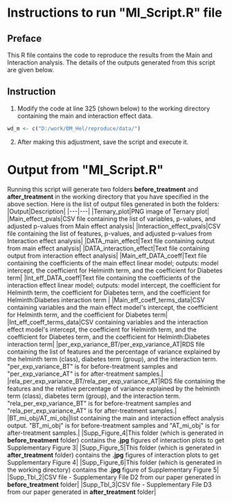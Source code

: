 # Instructions to run "MI_Script.R" file
## Preface
This R file contains the code to reproduce the results from the Main and Interaction analysis.
The details of the outputs generated from this script are given below.

## Instruction
1. Modify the code at line 325 (shown below) to the working directory containing the main and interaction effect data.
```R
wd_m <- c("D:/work/DM_Hel/reproduce/data/")
```
2. After making this adjustment, save the script and execute it.

# Output from "MI_Script.R"
Running this script will generate two folders **before_treatment** and **after_treatment** in the working directory that you have specified in the above section.
Here is the list of output files generated in both the folders:
|Output|Description|
|---|---|
|Ternary_plot|PNG image of Ternary plot|
|Main_effect_pvals|CSV file containing the list of variables, p-values, and adjusted p-values from Main effect analysis|
|Interaction_effect_pvals|CSV file containing the list of features, p-values, and adjusted p-values from Interaction effect analysis|
|DATA_main_effect|Text file containing output from main effect analysis|
|DATA_interaction_effect|Text file containing output from interaction effect analysis|
|Main_eff_DATA_coeff|Text file containing the coefficients of the main effect linear model; outputs: model intercept, the coefficient for Helminth term, and the coefficient for Diabetes term|
|Int_eff_DATA_coeff|Text file containing the coefficients of the interaction effect linear model; outputs: model intercept, the coefficient for Helminth term, the coefficient for Diabetes term, and the coefficient for Helminth:Diabetes interaction term |
|Main_eff_coeff_terms_data|CSV containing variables and the main effect model's intercept, the coefficient for Helminth term, and the coefficient for Diabetes term|
|Int_eff_coeff_terms_data|CSV containing variables and the interaction effect model's intercept, the coefficient for Helminth term, and the coefficient for Diabetes term, and the coefficient for Helminth:Diabetes interaction term|
|per_exp_variance_BT/per_exp_variance_AT|RDS file containing the list of features and the percentage of variance explained by the helminth term (class), diabetes term (group), and the interaction term. "per_exp_variance_BT" is for before-treatment samples and "per_exp_variance_AT" is for after-treatment samples.|
|rela_per_exp_variance_BT/rela_per_exp_variance_AT|RDS file containing the features and the relative percentage of variance explained by the helminth term (class), diabetes term (group), and the interaction term. "rela_per_exp_variance_BT" is for before-treatment samples and "rela_per_exp_variance_AT" is for after-treatment samples.|
|BT_mi_obj/AT_mi_obj|list containing the main and interaction effect analysis output. "BT_mi_obj" is for before-treatment samples and "AT_mi_obj" is for after-treatment samples.|
|Supp_Figure_4|This folder (which is generated in **before_treatment** folder) contains the **.jpg** figures of interaction plots to get Supplementary Figure 3|
|Supp_Figure_5|This folder (which is generated in **after_treatment** folder) contains the **.jpg** figures of interaction plots to get Supplementary Figure 4|
|Supp_Figure_6|This folder (which is generated in the working directory) contains the **.jpg** figure of Supplementary Figure 5|
|Supp_Tbl_2|CSV file - Supplementary File D2 from our paper generated in **before_treatment** folder|
|Supp_Tbl_3|CSV file - Supplementary File D3 from our paper generated in **after_treatment** folder|


